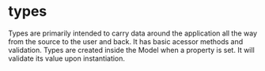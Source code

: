 # types

Types are primarily intended to carry data around the application all the way from the source to the user and back. It has basic acessor methods and validation.
Types are created inside the Model when a property is set. It will validate its value upon instantiation. 
